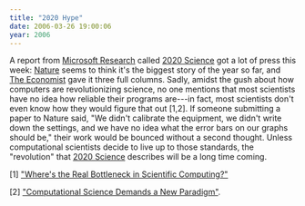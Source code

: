 ```yaml
---
title: "2020 Hype"
date: 2006-03-26 19:00:06
year: 2006
---
```

A report from <a href="http://research.microsoft.com">Microsoft Research</a> called <a href="http://research.microsoft.com/towards2020science/">2020 Science</a> got a lot of press this week: <a href="http://www.nature.com/nature/focus/futurecomputing/index.html">Nature</a> seems to think it's the biggest story of the year so far, and <a href="http://www.economist.com/displaystory.cfm?story_id=5655067">The Economist</a> gave it three full columns.  Sadly, amidst the gush about how computers are revolutionizing science, no one mentions that most scientists have no idea how reliable their programs are---in fact, most scientists don't even know how they would figure that out [1,2].  If someone submitting a paper to Nature said, "We didn't calibrate the equipment, we didn't write down the settings, and we have no idea what the error bars on our graphs should be," their work would be bounced without a second thought.  Unless computational scientists decide to live up to those standards, the "revolution" that <a href="http://research.microsoft.com/towards2020science/">2020 Science</a> describes will be a long time coming.

[1] <a href="http://www.americanscientist.org/template/AssetDetail/assetid/48548">"Where's the Real Bottleneck in Scientific Computing?"</a>

[2] <a href="http://www.highproductivity.org/vol58no1p35_41.pdf">"Computational Science Demands a New Paradigm"</a>.
